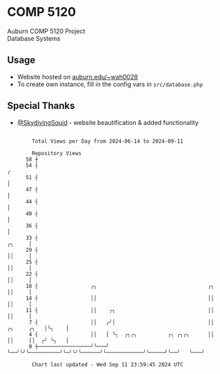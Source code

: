 # COMP 5120
Auburn COMP 5120 Project  
Database Systems

## Usage
- Website hosted on [auburn.edu/~wah0028](https://webhome.auburn.edu/~wah0028/)
- To create own instance, fill in the config vars in `src/database.php`

## Special Thanks
- [@SkydivingSquid](https://github.com/SkydivingSquid) - website beautification & added functionality

```

        Total Views per Day from 2024-06-14 to 2024-09-11

        Repository Views
      58 ┼
      54 ┤                                                                                        ╭
      51 ┤                                                                                        │
      47 ┤                                                                                        │
      44 ┤                                                                                        │
      40 ┤                                                                                        │
      36 ┤                                                                                        │
      33 ┤                                                                                 ╭╮     │
      29 ┤                                                                                 ││     │
      25 ┤                                                                                 ││     │
      22 ┤                                                                                 ││     │
      18 ┤                 ╭╮                                    ╭╮                        ││     │
      14 ┤                 ││                                    ││                        ││     │
      11 ┤                 ││    ╭╮                              ││                        ││     │
       7 ┤                 ││   ╭╯│                              ││            ╭╮     ╭╮   │╰╮    │
       4 ┤                 ││   │ ╰╮  ╭╮╭╮          ╭╮ ╭╮╭╮      ││            ││     ││  ╭╯ ╰╮   │
       0 ┼─────────────────╯╰───╯  ╰──╯╰╯╰──────────╯╰─╯╰╯╰──────╯╰────────────╯╰─────╯╰──╯   ╰───╯

        Chart last updated - Wed Sep 11 23:59:45 2024 UTC
        
```
